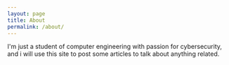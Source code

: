 ```yaml
---
layout: page
title: About
permalink: /about/
---
```


I'm just a student of computer engineering with passion for cybersecurity, and i will use this site to post some articles to talk
about anything related.
